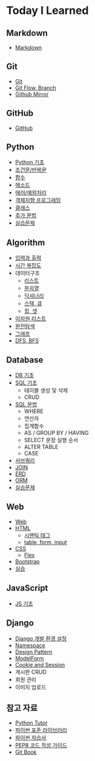 # Today I Learned

## Markdown

- [Markdown](./Markdown/markdown.md)

## Git

- [Git](./Git/Git.md)
- [Git Flow, Branch](./Git/Git_Flow.md)
- [Github Mirror](./Git/Github_Mirror.md)

## GitHub

- [GitHub](./Git/Github.md)

## Python

- [Python 기초](./Python/00_Python_기초.md)
- [조건문/반복문](./Python/01_Python_조건문_반복문.md)
- [함수](./Python/02_Python_함수.md)
- [메소드](./Python/03_Python_메소드.md)
- [에러/예외처리](./Python/04_Python_에러_예외처리.md)
- [객체지향 프로그래밍](./Python/05_Python_oop.md)
- [클래스](./Python/06_Python_Class.md)
- [추가 문법](./Python/07_Python_추가내용.md)
- [실습문제](./Python/Python_practice)

## Algorithm

- [입력과 출력](./Algorithm/01_Algorithm.md)
- [시간 복잡도](./Algorithm/02_time_complexity.md)
- 데이터구조
  - [리스트](./Algorithm/03_list.md)
  - [문자열](./Algorithm/04_string.md)
  - [딕셔너리](./Algorithm/05_dictionary.md)
  - [스택, 큐](./Algorithm/06_stack_queue.md)
  - [힙, 셋](./Algorithm/07_heap_set.md)
- [이차원 리스트](./Algorithm/08_matrix.md)
- [완전탐색](./Algorithm/09_Exhaustive_Search.md)
- [그래프](./Algorithm/10_graph.md)
- [DFS, BFS](./Algorithm/11_DFS.md)

## Database

- [DB 기초](./Database/00_database_기초.md)
- [SQL 기초](./Database/01_sql_기초.md)
  - 테이블 생성 및 삭제
  - CRUD
- [SQL 문법](./Database/02_sql_문법.md)
  - WHERE
  - 연산자
  - 집계함수
  - AS / GROUP BY / HAVING
  - SELECT 문장 실행 순서
  - ALTER TABLE
  - CASE
- [서브쿼리](./Database/03_서브쿼리.md)
- [JOIN](./Database/04_Join.md)
- [ERD](./Database/05_ERD.md)
- [ORM](./Database/06_ORM.md)
- [실습문제](./Database/Database_practice)

## Web

- [Web](./HTML_CSS/01_Web.md)
- [HTML](./HTML_CSS/02_HTML.md)
  - [시맨틱 태그](./HTML_CSS/05_Semantic_Tags.md)
  - [table, form, input](./HTML_CSS/06_table_form_input.md)
- [CSS](./HTML_CSS/03_CSS.md)
  - [Flex](./HTML_CSS/04_CSS_flex.md)
- [Bootstrap](./HTML_CSS/07_bootstrap.md)
- [실습](./HTML_CSS/HTML_CSS_practice)

## JavaScript

- [JS 기초](./JavaScript/01_JavaScript_기초.md)

## Django

- [Django 개발 환경 설정](./Django/00_Django_개발환경설정.md)
- [Namespace](./Django/Namespace.md)
- [Design Pattern](./Django/Design_Pattern.md)
- [ModelForm](./Django/ModelForm.md)
- [Cookie and Session](./Django/cookie.md)
- 게시판 CRUD
- 회원 관리
- 이미지 업로드 

## 참고 자료 

- [Python Tutor](https://pythontutor.com/)
- [파이썬 표준 라이브러리](https://docs.python.org/ko/3/library/index.html)
- [파이썬 자습서](https://docs.python.org/ko/3/tutorial/index.html)
- [PEP8 코드 작성 가이드](https://zerosheepmoo.github.io/pep8-in-korean/doc/whitespace-in-expressions-and-statements.html#%E1%84%83%E1%85%A1%E1%84%85%E1%85%B3%E1%86%AB-%E1%84%80%E1%85%AF%E1%86%AB%E1%84%8C%E1%85%A1%E1%86%BC%E1%84%89%E1%85%A1%E1%84%92%E1%85%A1%E1%86%BC)
- [Git Book](https://git-scm.com/book/ko/v2)
